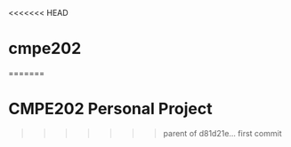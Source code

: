 <<<<<<< HEAD
# cmpe202
=======
# CMPE202 Personal Project
>>>>>>> parent of d81d21e... first commit
